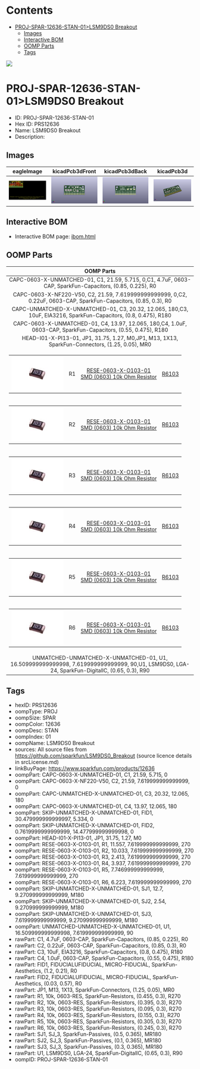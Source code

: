 



Contents
========

* [PROJ-SPAR-12636-STAN-01>LSM9DS0 Breakout](#proj-spar-12636-stan-01lsm9ds0-breakout)
	* [Images](#images)
	* [Interactive BOM](#interactive-bom)
	* [OOMP Parts](#oomp-parts)
	* [Tags](#tags)
  
![][im]
# PROJ-SPAR-12636-STAN-01>LSM9DS0 Breakout

- ID: PROJ-SPAR-12636-STAN-01
- Hex ID: PRS12636
- Name: LSM9DS0 Breakout
- Description: 

## Images
  
  

|eagleImage|kicadPcb3dFront|kicadPcb3dBack|kicadPcb3d|
| :---: | :---: | :---: | :---: |
|[![eagleImage](eagleImage_140.png)](eagleImage_600.png)|[![kicadPcb3dFront](kicadPcb3dFront_140.png)](kicadPcb3dFront_600.png)|[![kicadPcb3dBack](kicadPcb3dBack_140.png)](kicadPcb3dBack_600.png)|[![kicadPcb3d](kicadPcb3d_140.png)](kicadPcb3d_600.png)|

## Interactive BOM

- Interactive BOM page: [ibom.html](kicad/bom/ibom.html)

## OOMP Parts
  

|OOMP Parts|
| :---: |
|CAPC-0603-X-UNMATCHED-01, C1, 21.59, 5.715, 0,C1, 4.7uF, 0603-CAP, SparkFun-Capacitors, (0.85, 0.225), R0|
|CAPC-0603-X-NF220-V50, C2, 21.59, 7.619999999999999, 0,C2, 0.22uF, 0603-CAP, SparkFun-Capacitors, (0.85, 0.3), R0|
|CAPC-UNMATCHED-X-UNMATCHED-01, C3, 20.32, 12.065, 180,C3, 10uF, EIA3216, SparkFun-Capacitors, (0.8, 0.475), R180|
|CAPC-0603-X-UNMATCHED-01, C4, 13.97, 12.065, 180,C4, 1.0uF, 0603-CAP, SparkFun-Capacitors, (0.55, 0.475), R180|
|HEAD-I01-X-PI13-01, JP1, 31.75, 1.27, M0,JP1, M13, 1X13, SparkFun-Connectors, (1.25, 0.05), MR0|
|<table><tr><td>![RESE-0603-X-O103-01](https://raw.githubusercontent.com/oomlout/oomlout_OOMP_parts/main/RESE-0603-X-O103-01/image_140.jpg)</td><td> R1</td><td>[RESE-0603-X-O103-01<br>SMD (0603) 10k Ohm Resistor](https://github.com/oomlout/oomlout_OOMP_parts/tree/main/RESE-0603-X-O103-01/)</td><td>[R6103](https://github.com/oomlout/oomlout_OOMP_parts/tree/main/RESE-0603-X-O103-01/)</td></tr></table>|
|<table><tr><td>![RESE-0603-X-O103-01](https://raw.githubusercontent.com/oomlout/oomlout_OOMP_parts/main/RESE-0603-X-O103-01/image_140.jpg)</td><td> R2</td><td>[RESE-0603-X-O103-01<br>SMD (0603) 10k Ohm Resistor](https://github.com/oomlout/oomlout_OOMP_parts/tree/main/RESE-0603-X-O103-01/)</td><td>[R6103](https://github.com/oomlout/oomlout_OOMP_parts/tree/main/RESE-0603-X-O103-01/)</td></tr></table>|
|<table><tr><td>![RESE-0603-X-O103-01](https://raw.githubusercontent.com/oomlout/oomlout_OOMP_parts/main/RESE-0603-X-O103-01/image_140.jpg)</td><td> R3</td><td>[RESE-0603-X-O103-01<br>SMD (0603) 10k Ohm Resistor](https://github.com/oomlout/oomlout_OOMP_parts/tree/main/RESE-0603-X-O103-01/)</td><td>[R6103](https://github.com/oomlout/oomlout_OOMP_parts/tree/main/RESE-0603-X-O103-01/)</td></tr></table>|
|<table><tr><td>![RESE-0603-X-O103-01](https://raw.githubusercontent.com/oomlout/oomlout_OOMP_parts/main/RESE-0603-X-O103-01/image_140.jpg)</td><td> R4</td><td>[RESE-0603-X-O103-01<br>SMD (0603) 10k Ohm Resistor](https://github.com/oomlout/oomlout_OOMP_parts/tree/main/RESE-0603-X-O103-01/)</td><td>[R6103](https://github.com/oomlout/oomlout_OOMP_parts/tree/main/RESE-0603-X-O103-01/)</td></tr></table>|
|<table><tr><td>![RESE-0603-X-O103-01](https://raw.githubusercontent.com/oomlout/oomlout_OOMP_parts/main/RESE-0603-X-O103-01/image_140.jpg)</td><td> R5</td><td>[RESE-0603-X-O103-01<br>SMD (0603) 10k Ohm Resistor](https://github.com/oomlout/oomlout_OOMP_parts/tree/main/RESE-0603-X-O103-01/)</td><td>[R6103](https://github.com/oomlout/oomlout_OOMP_parts/tree/main/RESE-0603-X-O103-01/)</td></tr></table>|
|<table><tr><td>![RESE-0603-X-O103-01](https://raw.githubusercontent.com/oomlout/oomlout_OOMP_parts/main/RESE-0603-X-O103-01/image_140.jpg)</td><td> R6</td><td>[RESE-0603-X-O103-01<br>SMD (0603) 10k Ohm Resistor](https://github.com/oomlout/oomlout_OOMP_parts/tree/main/RESE-0603-X-O103-01/)</td><td>[R6103](https://github.com/oomlout/oomlout_OOMP_parts/tree/main/RESE-0603-X-O103-01/)</td></tr></table>|
|UNMATCHED-UNMATCHED-X-UNMATCHED-01, U1, 16.509999999999998, 7.619999999999999, 90,U1, LSM9DS0, LGA-24, SparkFun-DigitalIC, (0.65, 0.3), R90|

## Tags

- hexID: PRS12636
- oompType: PROJ
- oompSize: SPAR
- oompColor: 12636
- oompDesc: STAN
- oompIndex: 01
- oompName: LSM9DS0 Breakout
- sources: All source files from https://github.com/sparkfun/LSM9DS0_Breakout (source licence details in srcLicense.md)
- linkBuyPage: https://www.sparkfun.com/products/12636
- oompPart: CAPC-0603-X-UNMATCHED-01, C1, 21.59, 5.715, 0
- oompPart: CAPC-0603-X-NF220-V50, C2, 21.59, 7.619999999999999, 0
- oompPart: CAPC-UNMATCHED-X-UNMATCHED-01, C3, 20.32, 12.065, 180
- oompPart: CAPC-0603-X-UNMATCHED-01, C4, 13.97, 12.065, 180
- oompPart: SKIP-UNMATCHED-X-UNMATCHED-01, FID1, 30.479999999999997, 5.334, 0
- oompPart: SKIP-UNMATCHED-X-UNMATCHED-01, FID2, 0.7619999999999999, 14.477999999999998, 0
- oompPart: HEAD-I01-X-PI13-01, JP1, 31.75, 1.27, M0
- oompPart: RESE-0603-X-O103-01, R1, 11.557, 7.619999999999999, 270
- oompPart: RESE-0603-X-O103-01, R2, 10.033, 7.619999999999999, 270
- oompPart: RESE-0603-X-O103-01, R3, 2.413, 7.619999999999999, 270
- oompPart: RESE-0603-X-O103-01, R4, 3.937, 7.619999999999999, 270
- oompPart: RESE-0603-X-O103-01, R5, 7.746999999999999, 7.619999999999999, 270
- oompPart: RESE-0603-X-O103-01, R6, 6.223, 7.619999999999999, 270
- oompPart: SKIP-UNMATCHED-X-UNMATCHED-01, SJ1, 12.7, 9.270999999999999, M180
- oompPart: SKIP-UNMATCHED-X-UNMATCHED-01, SJ2, 2.54, 9.270999999999999, M180
- oompPart: SKIP-UNMATCHED-X-UNMATCHED-01, SJ3, 7.619999999999999, 9.270999999999999, M180
- oompPart: UNMATCHED-UNMATCHED-X-UNMATCHED-01, U1, 16.509999999999998, 7.619999999999999, 90
- rawPart: C1, 4.7uF, 0603-CAP, SparkFun-Capacitors, (0.85, 0.225), R0
- rawPart: C2, 0.22uF, 0603-CAP, SparkFun-Capacitors, (0.85, 0.3), R0
- rawPart: C3, 10uF, EIA3216, SparkFun-Capacitors, (0.8, 0.475), R180
- rawPart: C4, 1.0uF, 0603-CAP, SparkFun-Capacitors, (0.55, 0.475), R180
- rawPart: FID1, FIDUCIALUFIDUCIAL, MICRO-FIDUCIAL, SparkFun-Aesthetics, (1.2, 0.21), R0
- rawPart: FID2, FIDUCIALUFIDUCIAL, MICRO-FIDUCIAL, SparkFun-Aesthetics, (0.03, 0.57), R0
- rawPart: JP1, M13, 1X13, SparkFun-Connectors, (1.25, 0.05), MR0
- rawPart: R1, 10k, 0603-RES, SparkFun-Resistors, (0.455, 0.3), R270
- rawPart: R2, 10k, 0603-RES, SparkFun-Resistors, (0.395, 0.3), R270
- rawPart: R3, 10k, 0603-RES, SparkFun-Resistors, (0.095, 0.3), R270
- rawPart: R4, 10k, 0603-RES, SparkFun-Resistors, (0.155, 0.3), R270
- rawPart: R5, 10k, 0603-RES, SparkFun-Resistors, (0.305, 0.3), R270
- rawPart: R6, 10k, 0603-RES, SparkFun-Resistors, (0.245, 0.3), R270
- rawPart: SJ1, SJ_3, SparkFun-Passives, (0.5, 0.365), MR180
- rawPart: SJ2, SJ_3, SparkFun-Passives, (0.1, 0.365), MR180
- rawPart: SJ3, SJ_3, SparkFun-Passives, (0.3, 0.365), MR180
- rawPart: U1, LSM9DS0, LGA-24, SparkFun-DigitalIC, (0.65, 0.3), R90
- oompID: PROJ-SPAR-12636-STAN-01



[im]: kicadPcb3d_450.png

